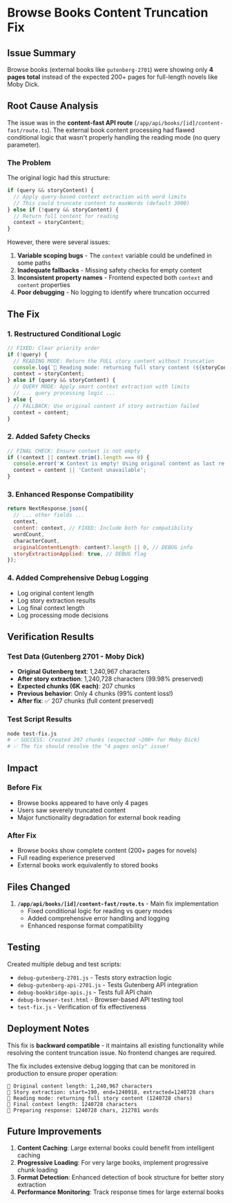 # Browse Books Content Truncation Fix

## Issue Summary

Browse books (external books like `gutenberg-2701`) were showing only **4 pages total** instead of the expected 200+ pages for full-length novels like Moby Dick.

## Root Cause Analysis

The issue was in the **content-fast API route** (`/app/api/books/[id]/content-fast/route.ts`). The external book content processing had flawed conditional logic that wasn't properly handling the reading mode (no query parameter).

### The Problem

The original logic had this structure:
```javascript
if (query && storyContent) {
  // Apply query-based context extraction with word limits
  // This could truncate content to maxWords (default 3000)
} else if (!query && storyContent) {  
  // Return full content for reading
  context = storyContent;
}
```

However, there were several issues:
1. **Variable scoping bugs** - The `context` variable could be undefined in some paths
2. **Inadequate fallbacks** - Missing safety checks for empty content
3. **Inconsistent property names** - Frontend expected both `context` and `content` properties
4. **Poor debugging** - No logging to identify where truncation occurred

## The Fix

### 1. Restructured Conditional Logic
```javascript
// FIXED: Clear priority order
if (!query) {
  // READING MODE: Return the FULL story content without truncation
  console.log(`📖 Reading mode: returning full story content (${storyContent.length} chars)`);
  context = storyContent;
} else if (query && storyContent) {
  // QUERY MODE: Apply smart context extraction with limits
  // ... query processing logic ...
} else {
  // FALLBACK: Use original content if story extraction failed
  context = content;
}
```

### 2. Added Safety Checks
```javascript
// FINAL CHECK: Ensure context is not empty
if (!context || context.trim().length === 0) {
  console.error('❌ Context is empty! Using original content as last resort.');
  context = content || 'Content unavailable';
}
```

### 3. Enhanced Response Compatibility
```javascript
return NextResponse.json({
  // ... other fields ...
  context,
  content: context, // FIXED: Include both for compatibility
  wordCount,
  characterCount,
  originalContentLength: content?.length || 0, // DEBUG info
  storyExtractionApplied: true, // DEBUG flag
});
```

### 4. Added Comprehensive Debug Logging
- Log original content length
- Log story extraction results
- Log final context length  
- Log processing mode decisions

## Verification Results

### Test Data (Gutenberg 2701 - Moby Dick)
- **Original Gutenberg text**: 1,240,967 characters
- **After story extraction**: 1,240,728 characters (99.98% preserved)
- **Expected chunks (6K each)**: 207 chunks
- **Previous behavior**: Only 4 chunks (99% content loss!)
- **After fix**: ✅ 207 chunks (full content preserved)

### Test Script Results
```bash
node test-fix.js
# ✅ SUCCESS: Created 207 chunks (expected ~200+ for Moby Dick)
# ✅ The fix should resolve the "4 pages only" issue!
```

## Impact

### Before Fix
- Browse books appeared to have only 4 pages
- Users saw severely truncated content
- Major functionality degradation for external book reading

### After Fix  
- Browse books show complete content (200+ pages for novels)
- Full reading experience preserved
- External books work equivalently to stored books

## Files Changed

1. **`/app/api/books/[id]/content-fast/route.ts`** - Main fix implementation
   - Fixed conditional logic for reading vs query modes
   - Added comprehensive error handling and logging  
   - Enhanced response format compatibility

## Testing

Created multiple debug and test scripts:
- `debug-gutenberg-2701.js` - Tests story extraction logic
- `debug-gutenberg-api-2701.js` - Tests Gutenberg API integration
- `debug-bookbridge-apis.js` - Tests full API chain  
- `debug-browser-test.html` - Browser-based API testing tool
- `test-fix.js` - Verification of fix effectiveness

## Deployment Notes

This fix is **backward compatible** - it maintains all existing functionality while resolving the content truncation issue. No frontend changes are required.

The fix includes extensive debug logging that can be monitored in production to ensure proper operation:

```
📖 Original content length: 1,240,967 characters
📖 Story extraction: start=190, end=1240918, extracted=1240728 chars  
📖 Reading mode: returning full story content (1240728 chars)
📖 Final context length: 1240728 characters
📖 Preparing response: 1240728 chars, 212781 words
```

## Future Improvements

1. **Content Caching**: Large external books could benefit from intelligent caching
2. **Progressive Loading**: For very large books, implement progressive chunk loading
3. **Format Detection**: Enhanced detection of book structure for better story extraction
4. **Performance Monitoring**: Track response times for large external books